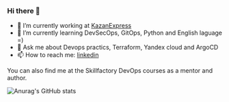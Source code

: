 ### Hi there 👋

- 🔭 I’m currently working at [KazanExpress](https://kazanexpress.ru/)
- 🌱 I’m currently learning DevSecOps, GitOps, Python and English laguage =)
- 💬 Ask me about Devops practics, Terraform, Yandex cloud and ArgoCD
- 📫 How to reach me: [linkedin](https://www.linkedin.com/in/dmitriy-harlamov-7742949a/)

You can also find me at the Skillfactory DevOps courses as a mentor and author.

![Anurag's GitHub stats](https://github-readme-stats.vercel.app/api?username=akastav&show_icons=true&theme=tokyonight)
